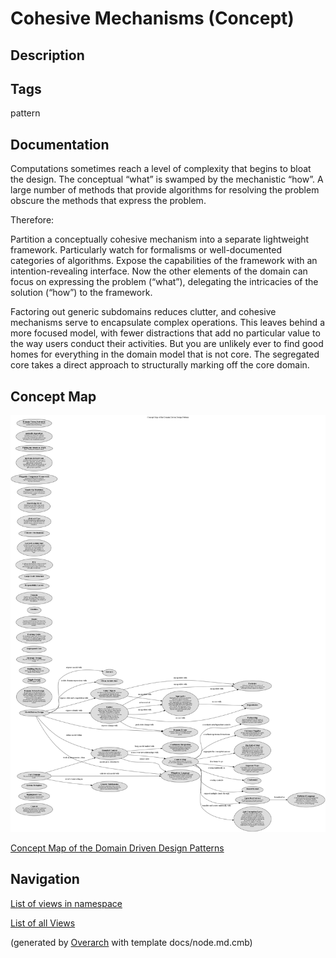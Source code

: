 
# Cohesive Mechanisms (Concept)
## Description



## Tags
pattern

## Documentation
Computations sometimes reach a level of complexity that begins to bloat the
design. The conceptual “what” is swamped by the mechanistic “how”. A large
number of methods that provide algorithms for resolving the problem obscure the
methods that express the problem.

Therefore:

Partition a conceptually cohesive mechanism into a separate lightweight
framework. Particularly watch for formalisms or well-documented categories of
algorithms. Expose the capabilities of the framework with an
intention-revealing interface. Now the other elements of the domain can focus
on expressing the problem (“what”), delegating the intricacies of the solution
(“how”) to the framework.

Factoring out generic subdomains reduces clutter, and cohesive mechanisms serve
to encapsulate complex operations. This leaves behind a more focused model,
with fewer distractions that add no particular value to the way users conduct
their activities. But you are unlikely ever to find good homes for everything
in the domain model that is not core. The segregated core takes a direct
approach to structurally marking off the core domain.

## Concept Map
![Concept Map of the Domain Driven Design Patterns](../../software-development/domain-driven-design/concept-view.png)

[Concept Map of the Domain Driven Design Patterns](../../software-development/domain-driven-design/concept-view.md)


## Navigation
[List of views in namespace](./views-in-namespace.md)

[List of all Views](../../views.md)


(generated by [Overarch](https://github.com/soulspace-org/overarch) with template docs/node.md.cmb)

